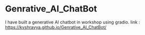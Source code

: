 # Genrative_AI_ChatBot

I have built a generative AI chatbot in workshop using gradio.
link : https://kvshravya.github.io/Genrative_AI_ChatBot/
